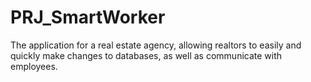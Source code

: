 # PRJ_SmartWorker
The application for a real estate agency, allowing realtors to easily and quickly make changes to databases, as well as communicate with employees.
